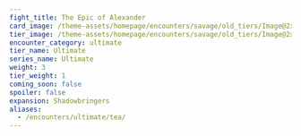 ```yaml
---
fight_title: The Epic of Alexander
card_image: /theme-assets/homepage/encounters/savage/old_tiers/Image@2x.png
tier_image: /theme-assets/homepage/encounters/savage/old_tiers/Image@2x.png
encounter_category: ultimate
tier_name: Ultimate
series_name: Ultimate
weight: 3
tier_weight: 1
coming_soon: false
spoiler: false
expansion: Shadowbringers
aliases:
  - /encounters/ultimate/tea/
---
```


